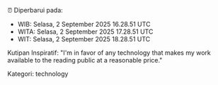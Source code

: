 ⏰ Diperbarui pada:
- WIB: Selasa, 2 September 2025 16.28.51 UTC
- WITA: Selasa, 2 September 2025 17.28.51 UTC
- WIT: Selasa, 2 September 2025 18.28.51 UTC

Kutipan Inspiratif:
"I'm in favor of any technology that makes my work available to the reading public at a reasonable price."


Kategori: technology

